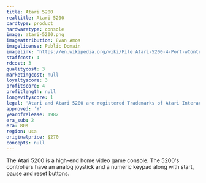 ```yaml
---
title: Atari 5200
realtitle: Atari 5200
cardtype: product
hardwaretype: console
image: atari-5200.png
imageattribution: Evan Amos
imagelicense: Public Domain
imagelink: 'https://en.wikipedia.org/wiki/File:Atari-5200-4-Port-wController-L.jpg'
staffcost: 4
rdcost: 3
qualitycost: 3
marketingcost: null
loyaltyscore: 3
profitscore: 4
profitlength: null
longevityscore: 1
legal: 'Atari and Atari 5200 are registered Trademarks of Atari Interactive, Inc.'
approved: 'Y'
yearofrelease: 1982
era_sub: 2
era: 80s
region: usa
originalprice: $270
concepts: null
---
```


The Atari 5200 is a high-end home video game console. The 5200's controllers have an analog joystick and a numeric keypad along with start, pause and reset buttons.
